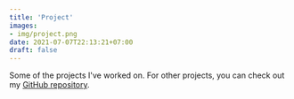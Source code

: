 ```yaml
---
title: 'Project'
images:
- img/project.png
date: 2021-07-07T22:13:21+07:00
draft: false
---
```


Some of the projects I've worked on. For other projects, you can check out my [GitHub repository](https://github.com/hapakaien 'GitHub').
